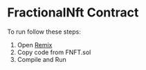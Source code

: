 # FractionalNft Contract

To run follow these steps:

1. Open [Remix](https://remix.ethereum.org/)
2. Copy code from FNFT.sol
3. Compile and Run
